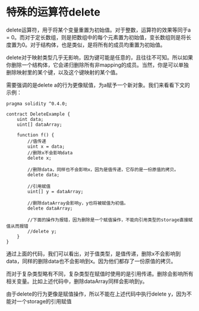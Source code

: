# 特殊的运算符delete

delete运算符，用于将某个变量重置为初始值。对于整数，运算符的效果等同于a = 0。而对于定长数组，则是把数组中的每个元素置为初始值，变长数组则是将长度置为0。对于结构体，也是类似，是将所有的成员均重置为初始值。

delete对于映射类型几乎无影响，因为键可能是任意的，且往往不可知。所以如果你删除一个结构体，它会递归删除所有非mapping的成员。当然，你是可以单独删除映射里的某个键，以及这个键映射的某个值。

需要强调的是delete a的行为更像赋值，为a赋予一个新对象。我们来看看下文的示例：

```
pragma solidity ^0.4.0;

contract DeleteExample {
    uint data;
    uint[] dataArray;

    function f() {
        //值传递
        uint x = data;
        //删除x不会影响data
        delete x;

        //删除data，同样也不会影响x，因为是值传递，它存的是一份原值的拷贝。
        delete data; 

        //引用赋值
        uint[] y = dataArray;

        //删除dataArray会影响y，y也将被赋值为初值。
        delete dataArray;

        //下面的操作为报错，因为删除是一个赋值操作，不能向引用类型的storage直接赋值从而报错
        //delete y;
    }
}
```

通过上面的代码，我们可以看出，对于值类型，是值传递，删除x不会影响到data，同样的删除data也不会影响到x。因为他们都存了一份原值的拷贝。

而对于复杂类型略有不同，复杂类型在赋值时使用的是引用传递。删除会影响所有相关变量。比如上述代码中，删除dataArray同样会影响到y。

由于delete的行为更像是赋值操作，所以不能在上述代码中执行delete y，因为不能对一个storage的引用赋值
